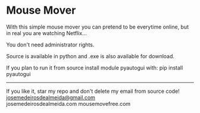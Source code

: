 # Mouse Mover
With this simple mouse mover you can pretend to be everytime online, but in real you are watching Netflix...

You don't need administrator rights.

Source is available in python and .exe is also available for download.

If you plan to run it from source install module pyautogui with:
pip install pyautogui

-----------------------------------------------------------------------------

If you like it, star my repo and don't delete my email from source code!<br />
josemedeirosdealmeida@gmail.com <br />
josemedeirosdealmeida.com
mousemovefree.com
